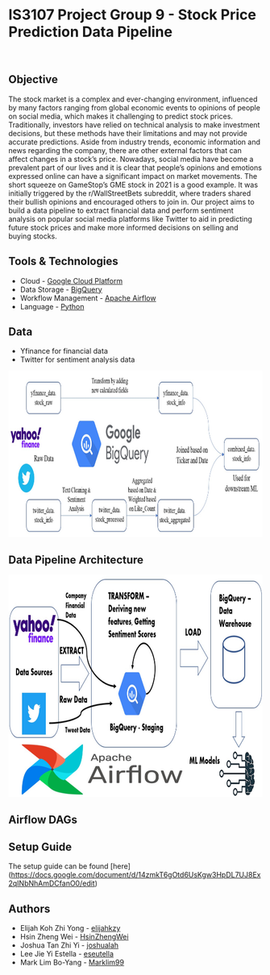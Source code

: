 # IS3107 Project Group 9 - Stock Price Prediction Data Pipeline
<br />

## Objective
The stock market is a complex and ever-changing environment, influenced by many factors ranging from global economic events to opinions of people on social media, which makes it challenging to predict stock prices. Traditionally, investors have relied on technical analysis to make investment decisions, but these methods have their limitations and may not provide accurate predictions. Aside from industry trends, economic information and news regarding the company, there are other external factors that can affect changes in a stock’s price. Nowadays, social media have become a prevalent part of our lives and it is clear that people’s opinions and emotions expressed online can have a significant impact on market movements. The short squeeze on GameStop’s GME stock in 2021 is a good example. It was initially triggered by the r/WallStreetBets subreddit, where traders shared their bullish opinions and encouraged others to join in. Our project aims to build a data pipeline to extract financial data and perform sentiment analysis on popular social media platforms like Twitter to aid in predicting future stock prices and make more informed decisions on selling and buying stocks.


## Tools & Technologies
- Cloud - [Google Cloud Platform](https://cloud.google.com/free/?utm_source=google&utm_medium=cpc&utm_campaign=japac-SG-all-en-dr-BKWS-all-pkws-trial-EXA-dr-1605216&utm_content=text-ad-none-none-DEV_c-CRE_649077641201-ADGP_Hybrid%20%7C%20BKWS%20-%20EXA%20%7C%20Txt%20~%20GCP_General_gcp_main-KWID_43700075274235034-aud-970366092687%3Akwd-42926176582&userloc_9062542-network_g&utm_term=KW_cloud%20platform%20google&gclid=CjwKCAjw__ihBhADEiwAXEazJjiZ_yJ9aCxMALA9XniM1WcMpsVMAZ_ugUE9ozmS6xx3Ccs662clTxoCZd8QAvD_BwE&gclsrc=aw.ds)
- Data Storage - [BigQuery](https://cloud.google.com/bigquery)
- Workflow Management - [Apache Airflow](https://airflow.apache.org/)
- Language - [Python](https://www.python.org/)

## Data
- Yfinance for financial data
- Twitter for sentiment analysis data
<img src="/images/data preprocessing.jpg" width="900" height="330">

## Data Pipeline Architecture
<img src="/images/data pipeline architecture.jpg" width="900" height="441">

## Airflow DAGs

## Setup Guide
The setup guide can be found [here] (https://docs.google.com/document/d/14zmkT6gOtd6UsKgw3HpDL7UJ8Ex2qINbNhAmDCfanO0/edit)

## Authors
- Elijah Koh Zhi Yong - [elijahkzy](https://github.com/elijahkzy)
- Hsin Zheng Wei - [HsinZhengWei](https://github.com/HsinZhengWei)
- Joshua Tan Zhi Yi - [joshualah](https://github.com/joshualah)
- Lee Jie Yi Estella - [eseutella](https://github.com/eseutella)
- Mark Lim Bo-Yang - [Marklim99](https://github.com/Marklim99)
